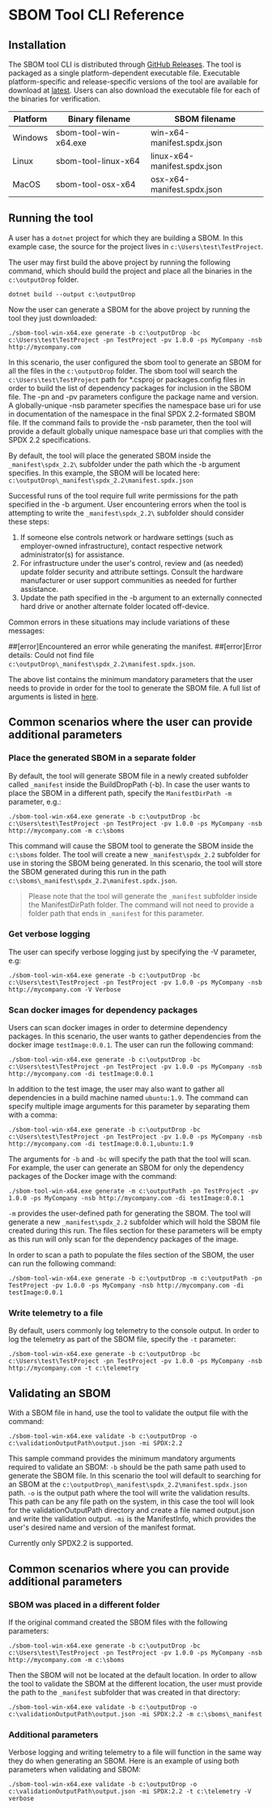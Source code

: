 # SBOM Tool CLI Reference

## Installation

The SBOM tool CLI is distributed through [GitHub Releases](https://github.com/microsoft/sbom-tool/releases). The tool is packaged as a single platform-dependent executable file. Executable platform-specific and release-specific versions of the tool are available for download at [latest](https://github.com/microsoft/sbom-tool/releases/latest). Users can also download the executable file for each of the binaries for verification.

| Platform | Binary filename           | SBOM filename                    |
|----------|-----------------------|------------------------------|
| Windows  | sbom-tool-win-x64.exe | win-x64-manifest.spdx.json   |
| Linux    | sbom-tool-linux-x64   | linux-x64-manifest.spdx.json |
| MacOS    | sbom-tool-osx-x64     | osx-x64-manifest.spdx.json   |

## Running the tool

A user has a `dotnet` project for which they are building a SBOM. In this example case, the source for the project lives in `c:\Users\test\TestProject`.

The user may first build the above project by running the following command, which should build the project and place all the binaries in the `c:\outputDrop` folder.

```
dotnet build --output c:\outputDrop
```

Now the user can generate a SBOM for the above project by running the tool they just downloaded:

```
./sbom-tool-win-x64.exe generate -b c:\outputDrop -bc c:\Users\test\TestProject -pn TestProject -pv 1.0.0 -ps MyCompany -nsb http://mycompany.com
```

In this scenario, the user configured the sbom tool to generate an SBOM for all the files in the `c:\outputDrop` folder.  The sbom tool will search the `c:\Users\test\TestProject` path for *.csproj or packages.config files in order to build the list of dependency packages for inclusion in the SBOM file. The -pn and -pv parameters configure the package name and version.  A globally-unique -nsb parameter specifies the namespace base uri for use in documentation of the namespace in the final SPDX 2.2-formated SBOM file.  If the command fails to provide the -nsb parameter, then the tool will provide a default globally unique namespace base uri that complies with the SPDX 2.2 specifications.

By default, the tool will place the generated SBOM inside the `_manifest\spdx_2.2\` subfolder under the path which the -b argument specifies. In this example, the SBOM will be located here: `c:\outputDrop\_manifest\spdx_2.2\manifest.spdx.json`

Successful runs of the tool require full write permissions for the path specified in the -b argument.  User encountering errors when the tool is attempting to write the `_manifest\spdx_2.2\` subfolder should consider these steps:
1. If someone else controls network or hardware settings (such as employer-owned infrastructure), contact respective network administrator(s) for assistance.
2. For infrastructure under the user's control, review and (as needed) update folder security and attribute settings.  Consult the hardware manufacturer or user support communities as needed for further assistance.
3. Update the path specified in the -b argument to an externally connected hard drive or another alternate folder located off-device. 

Common errors in these situations may include variations of these messages:

##[error]Encountered an error while generating the manifest.
##[error]Error details: Could not find file `c:\outputDrop\_manifest\spdx_2.2\manifest.spdx.json`.

The above list contains the minimum mandatory parameters that the user needs to provide in order for the tool to generate the SBOM file.  A full list of arguments is listed in [here](sbom-tool-arguments.md).

## Common scenarios where the user can provide additional parameters

### Place the generated SBOM in a separate folder

By default, the tool will generate SBOM file in a newly created subfolder called `_manifest` inside the BuildDropPath (-b).  In case the user wants to place the SBOM in a different path, specify the `ManifestDirPath -m` parameter, e.g.:

```
./sbom-tool-win-x64.exe generate -b c:\outputDrop -bc c:\Users\test\TestProject -pn TestProject -pv 1.0.0 -ps MyCompany -nsb http://mycompany.com -m c:\sboms
```

This command will cause the SBOM tool to generate the SBOM inside the `c:\sboms` folder. The tool will create a new `_manifest\spdx_2.2` subfolder for use in storing the SBOM being generated. In this scenario, the tool will store the SBOM generated during this run in the path `c:\sboms\_manifest\spdx_2.2\manifest.spdx.json`.

> Please note that the tool will generate the `_manifest` subfolder inside the ManifestDirPath folder.  The command will not need to provide a folder path that ends in `_manifest` for this parameter. 

### Get verbose logging

The user can specify verbose logging just by specifying the -V parameter, e.g:

```
./sbom-tool-win-x64.exe generate -b c:\outputDrop -bc c:\Users\test\TestProject -pn TestProject -pv 1.0.0 -ps MyCompany -nsb http://mycompany.com -V Verbose
```

### Scan docker images for dependency packages

Users can scan docker images in order to determine dependency packages.  In this scenario, the user wants to gather dependencies from the docker image `testImage:0.0.1`.  The user can run the following command:

```
./sbom-tool-win-x64.exe generate -b c:\outputDrop -bc c:\Users\test\TestProject -pn TestProject -pv 1.0.0 -ps MyCompany -nsb http://mycompany.com -di testImage:0.0.1
```

In addition to the test image, the user may also want to gather all dependencies in a build machine named `ubuntu:1.9`.  The command can specify multiple image arguments for this parameter by separating them with a comma:

```
./sbom-tool-win-x64.exe generate -b c:\outputDrop -bc c:\Users\test\TestProject -pn TestProject -pv 1.0.0 -ps MyCompany -nsb http://mycompany.com -di testImage:0.0.1,ubuntu:1.9
```

The arguments for `-b` and `-bc` will specify the path that the tool will scan. For example, the user can generate an SBOM for only the dependency packages of the Docker image with the command:

```
./sbom-tool-win-x64.exe generate -m c:\outputPath -pn TestProject -pv 1.0.0 -ps MyCompany -nsb http://mycompany.com -di testImage:0.0.1
```

`-m` provides the user-defined path for generating the SBOM. The tool will generate a new `_manifest\spdx_2.2` subfolder which will hold the SBOM file created during this run. The files section for these parameters will be empty as this run will only scan for the dependency packages of the image.

In order to scan a path to populate the files section of the SBOM, the user can run the following command:

```
./sbom-tool-win-x64.exe generate -b c:\outputDrop -m c:\outputPath -pn TestProject -pv 1.0.0 -ps MyCompany -nsb http://mycompany.com -di testImage:0.0.1
```

### Write telemetry to a file

By default, users commonly log telemetry to the console output. In order to log the telemetry as part of the SBOM file, specify the `-t` parameter: 

```
./sbom-tool-win-x64.exe generate -b c:\outputDrop -bc c:\Users\test\TestProject -pn TestProject -pv 1.0.0 -ps MyCompany -nsb http://mycompany.com -t c:\telemetry
```

## Validating an SBOM

With a SBOM file in hand, use the tool to validate the output file with the command:

```
./sbom-tool-win-x64.exe validate -b c:\outputDrop -o c:\validationOutputPath\output.json -mi SPDX:2.2
```

This sample command provides the minimum mandatory arguments required to validate an SBOM:
     `-b` should be the path same path used to generate the SBOM file.
     In this scenario the tool will default to searching for an SBOM at the `c:\outputDrop\_manifest\spdx_2.2\manifest.spdx.json` path. 
     `-o` is the output path where the tool will write the validation results. This path can be any file path on the system, in this case the tool will look for the validationOutputPath directory and create a file named output.json and write the validation output. 
     `-mi` is the ManifestInfo, which provides the user's desired name and version of the manifest format.

Currently only SPDX2.2 is supported.

## Common scenarios where you can provide additional parameters

### SBOM was placed in a different folder

If the original command created the SBOM files with the following parameters:

```
./sbom-tool-win-x64.exe generate -b c:\outputDrop -bc c:\Users\test\TestProject -pn TestProject -pv 1.0.0 -ps MyCompany -nsb http://mycompany.com -m c:\sboms
```

Then the SBOM will not be located at the default location. In order to allow the tool to validate the SBOM at the different location, the user must provide the path to the `_manifest` subfolder that was created in that directory:

```
./sbom-tool-win-x64.exe validate -b c:\outputDrop -o c:\validationOutputPath\output.json -mi SPDX:2.2 -m c:\sboms\_manifest
```

### Additional parameters

Verbose logging and writing telemetry to a file will function in the same way they do when generating an SBOM. Here is an example of using both parameters when validating and SBOM:

```
./sbom-tool-win-x64.exe validate -b c:\outputDrop -o c:\validationOutputPath\output.json -mi SPDX:2.2 -t c:\telemetry -V verbose
```


